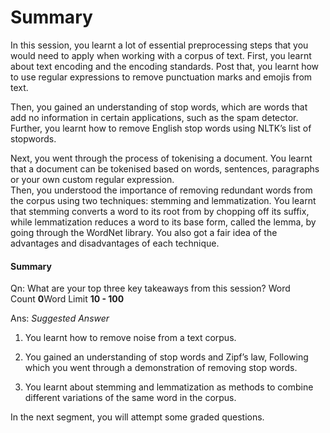 # Summary

In this session, you learnt a lot of essential preprocessing steps that you would need to apply when working with a corpus of text. First, you learnt about text encoding and the encoding standards. Post that, you learnt how to use regular expressions to remove punctuation marks and emojis from text.

Then, you gained an understanding of stop words, which are words that add no information in certain applications, such as the spam detector. Further, you learnt how to remove English stop words using NLTK’s list of stopwords.

  
Next, you went through the process of tokenising a document. You learnt that a document can be tokenised based on words, sentences, paragraphs or your own custom regular expression.  
Then, you understood the importance of removing redundant words from the corpus using two techniques: stemming and lemmatization. You learnt that stemming converts a word to its root from by chopping off its suffix, while lemmatization reduces a word to its base form, called the lemma, by going through the WordNet library. You also got a fair idea of the advantages and disadvantages of each technique.

#### Summary

Qn: What are your top three key takeaways from this session? Word Count **0**Word Limit **10 - 100**

Ans: *Suggested Answer*

1.  You learnt how to remove noise from a text corpus. 
    
2.  You gained an understanding of stop words and Zipf’s law, Following which you went through a demonstration of removing stop words. 
    
3.  You learnt about stemming and lemmatization as methods to combine different variations of the same word in the corpus.

In the next segment, you will attempt some graded questions.